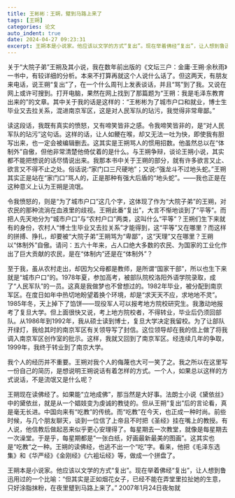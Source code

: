 ```yaml
---
title: 王彬彬：王朔，躄到马路上来了
tags: [王朔]
categories: 论文
auto_indent: true
date: 2024-04-27 09:23:31
excerpt: 王朔本是小说家。他应该以文学的方式“复出”。现在举着佛经“复出”，让人想到鲁迅用过的一个比喻：“但其实是正如烟花女子，已经不能在弄堂里拉扯她的生意，只好涂脂抹粉，在夜里躄到马路上来了。”
---
```

关于“大院子弟”王朔及其小说，我在数年前出版的《文坛三户：金庸·王朔·余秋雨》一书中，有较详细的分析。本来不打算再就这个人说什么话了。但这两天，有朋友来电话，说王朔“复出”了，在一个什么周刊上发表谈话，并且“骂”到了我。又说在网上或许可搜到。打开电脑，果然在网上找到了那篇题为“王朔：我是毛泽东教育出来的”的文章。其中关于我的话是这样的：“王彬彬为了城市户口和就业，博士生毕业又去拉关系，混进南京军区，这是对人民军队的玷污，我觉得非常卑鄙。”

读这段话，我既有真实的愤怒，又有啼笑皆非之感。令我啼笑皆非的，是“对人民军队的玷污”这句话。这样的话，让人如鲠在喉，却又无法一吐为快，即使我有胆写出来，也一定会被编辑删去。这其实是王朔骂人的惯用招数。他虽然总以在“体制外”自傲，但他非常清楚他倚仗着的是什么。与王朔争辩，谈论王朔小说，其实都不能把想说的话尽情说出来。我那本书中关于王朔的部分，就有许多欲言又止、欲言又不得不止之处。俗话说:“家门口三尺硬地”；又说:“强龙斗不过地头蛇。”王朔其实正是站在“家门口”骂人的，正是那种有强大后盾的“地头蛇”。——我也正是在这种意义上认为王朔是流氓。

令我愤怒的，则是“为了城市户口”这几个字，这体现了作为“大院子弟”的王朔，对农民的那种流淌在血液里的歧视。王朔此番“复出”，大言不惭地谈到了“平等”。而把人先天地分为“城市户口”与“农村户口”两类，这叫什么“平等”？王朔们生下来就有的身份，农村人“博士生毕业又去拉关系”才能得到，这“平等”又在哪里？而这样的拼搏、挣扎，却要被“大院子弟”王朔骂为“卑鄙”，这“天理”又在哪里？王朔以“体制外”自傲。请问：五六十年来，占人口绝大多数的农民、为国家的工业化作出了巨大贡献的农民，是在“体制内”还是在“体制外”？

至于我，虽从农村走出，却因为父母都是教师，是所谓“国家干部”，所以也生下来就是“城市户口”的。1978年夏，参加高考，被部队院校洛阳外语学院录取，成了“人民军队”的一员。这真是我做梦也不曾想过的。1982年毕业，被分配到南京军区。在度日如年中热切地盼望着换个环境，却是“求天天不应，求地地不灵”。1985年冬，天上掉下了馅饼——现役军人可以报考地方院校研究生。我激动地报考了复旦大学。但上面很快又说，考上地方院校者，不得转业，毕业后仍须回部队。从1986年到1992年，我从硕士读到博士，复旦大学决定我留校。为了让部队开绿灯，我给其时的南京军区有关领导写了封信。这位领导却在我的信上做了将我调入南京军区创作室的批示。这样，我就又回到了南京军区。经连续几年的争取，1999年，我终于转业到了南京大学。

我个人的经历并不重要。王朔对我个人的侮蔑也大可一笑了之。我之所以在这里写一份自己的简历，是想说明王朔说话有着怎样的方式。一个人，如果总以这样的方式说话，不是流氓又是什么呢？

王朔现在读佛经了。如果能“立地成佛”，那当然是大好事。法朗士小说《黛依丝》中的黛依丝，就是从一个娼妓变为虔诚的教徒的。但从王朔“复出”后的言论看，真是毫无长进。中国向来有“吃教”的传统。而“吃教”在今天，也正成一种时尚。前些时候，与几个朋友聊天，谈到一位信了上帝且不时把《圣经》挂在嘴上的教授。有人说，他信教后做起恶来似乎更心安理得了。每星期去一次教堂，就像是每星期去一次澡堂。于是乎，每星期都是“一张白纸，好画最新最美的图画”。这其实也是“吃教”之一种。王朔的读佛经，也逃不出一个“吃”字。看来，他把《毛泽东选集》和《华严经》《金刚经》《六袓坛经》等，做成一个拼盘了。

王朔本是小说家。他应该以文学的方式“复出”。现在举着佛经“复出”，让人想到鲁迅用过的一个比喻：“但其实是正如烟花女子，已经不能在弄堂里拉扯她的生意，只好涂脂抹粉，在夜里躄到马路上来了。”
2007年1月24日夜匆就
